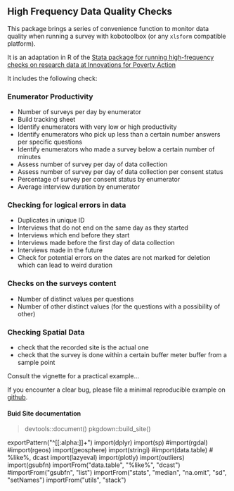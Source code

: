 ## High Frequency Data Quality Checks

This package brings a series of convenience function to monitor data quality when running a survey with kobotoolbox (or any `xlsform` compatible platform). 

It is an adaptation in R of the [Stata package for running high-frequency checks on research data at Innovations for Poverty Action](https://github.com/PovertyAction/high-frequency-checks)

It includes the following check:

### Enumerator Productivity
 * Number of surveys per day by enumerator
 * Build tracking sheet
 * Identify  enumerators with very low or high productivity
 * Identify  enumerators who pick up less than a certain number answers per specific questions
 * Identify enumerators who made a survey below a certain number of minutes
 * Assess number of survey per day of data collection
 * Assess number of survey per day of data collection per consent status
 * Percentage of survey per consent status by enumerator
 * Average interview duration by enumerator
 

### Checking for logical errors in data
 * Duplicates in unique ID
 * Interviews that do not end on the same day as they started
 * Interviews which end before they start
 * Interviews made before the first day of data collection 
 * Interviews made in the future
 * Check for potential errors on the dates are not marked for deletion which can lead to weird duration

### Checks on the surveys content
 * Number of distinct values per questions
 * Number of other distinct values (for the questions with a possibility of other)

### Checking Spatial Data

 * check that the recorded site is the actual one
 * check that the survey is done within a certain buffer meter buffer from a sample point

Consult the vignette for a practical example...

If you encounter a clear bug, please file a minimal reproducible example on [github](https://github.com/PYannick/HighFrequencyChecks/issues). 

#### Buid Site documentation 
> devtools::document()
> pkgdown::build_site()





exportPattern("^[[:alpha:]]+")
import(dplyr)
import(sp)
#import(rgdal)
#import(rgeos)
import(geosphere)
import(stringi)
#import(data.table)  # %like%, dcast
import(lazyeval)
import(plotly)
import(outliers)
import(gsubfn)
importFrom("data.table", "%like%", "dcast")
#importFrom("gsubfn", "list")
importFrom("stats", "median", "na.omit", "sd", "setNames")
importFrom("utils", "stack")
